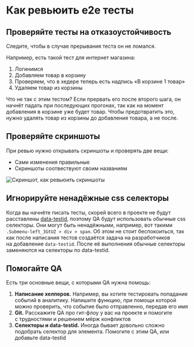 # Как ревьюить e2e тесты

## Проверяйте тесты на отказоустойчивость

Следите, чтобы в случае прерывания теста он не ломался.

Например, есть такой тест для интернет магазина:

1. Логинимся
1. Добавляем товар в корзину
1. Проверяем, что в хедере теперь есть надпись «В корзине 1 товар»
1. Удаляем товар из корзины

Что не так с этим тестом? Если прервать его после второго шага, он начнёт падать при последующих прогонах, так как на момент добавления в корзине уже будет товар. Чтобы предотвратить это, нужно удалять товар из корзины до добавления товара, а не после.

## Проверяйте скриншоты

При ревью нужно открывать скриншоты и проверять две вещи:

- Сами изменения правильные
- Скриншоты соотвествуют своим названиям

![Скриншот, как ревьюить скриншоты](http://s.csssr.ru/U09LGPMEU/20191028175955.png)

## Игнорируйте ненадёжные css селекторы

Когда вы начнёте писать тесты, скорей всего в проекте не будут расставлены [data-testid](./DATA_TESTID.md), поэтому QA будут использовать обычные css селекторы. Они могут быть ненадёжными, например, вот такими `.Submenu-left_3GtUZ > div > span`. Об этом не стоит беспокоиться, так как после написания тестов создаётся задача на разработчиков на добавление `data-testid`. После её выполнения обычные селекторы заменяются на селекторы по data-testid.

## Помогайте QA

Есть три основные вещи, с которыми QA нужна помощь:

1. **Написание хелперов.** Например, вы хотите тестировать попадание событий в аналитику. Напишите функцию, при помощи которой можно проверить, что событие было отправленно, передав его имя
1. **Git.** Расскажите QA про гит-флоу у вас на проекте и помогите с трудностями и решением мёрж конфликтов
1. **Селекторы и data-testid.** Иногда бывает довольно сложно подобрать селектор для элемента. Помогите с этим QA, или добавьте data-testid
